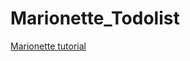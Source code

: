 # Marionette_Todolist
[Marionette tutorial](https://marionette.gitbooks.io/marionette-guides/content/en/getting_started/index.html)
